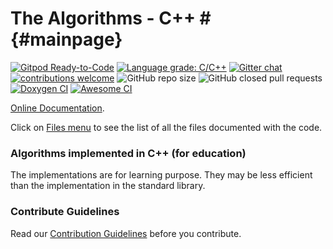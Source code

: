 # The Algorithms - C++ # {#mainpage}
[![Gitpod Ready-to-Code](https://img.shields.io/badge/Gitpod-Ready--to--Code-blue?logo=gitpod)](https://gitpod.io/#https://github.com/TheAlgorithms/C-Plus-Plus) [![Language grade: C/C++](https://img.shields.io/lgtm/grade/cpp/g/TheAlgorithms/C-Plus-Plus.svg?logo=lgtm&logoWidth=18)](https://lgtm.com/projects/g/TheAlgorithms/C-Plus-Plus/context:cpp) 
[![Gitter chat](https://img.shields.io/badge/Chat-Gitter-ff69b4.svg?label=Chat&logo=gitter&style=flat-square)](https://gitter.im/TheAlgorithms)
<a href="https://github.com/TheAlgorithms/C-Plus-Plus/blob/master/CONTRIBUTING.md">![contributions welcome](https://img.shields.io/static/v1.svg?label=Contributions&message=Welcome&color=0059b3&style=flat-square)</a>
![GitHub repo size](https://img.shields.io/github/repo-size/TheAlgorithms/C-Plus-Plus?color=red&style=flat-square)
![GitHub closed pull requests](https://img.shields.io/github/issues-pr-closed/TheAlgorithms/C-Plus-Plus?color=green&style=flat-square)
<a href="https://TheAlgorithms.github.io/C-Plus-Plus">![Doxygen CI](https://github.com/TheAlgorithms/C-Plus-Plus/workflows/Doxygen%20CI/badge.svg)</a>
<a href="https://github.com/TheAlgorithms/C-Plus-Plus/actions?query=workflow%3A%22Awesome+CI+Workflow%22">![Awesome CI](https://github.com/TheAlgorithms/C-Plus-Plus/workflows/Awesome%20CI%20Workflow/badge.svg)</a>

[Online Documentation](https://TheAlgorithms.github.io/C-Plus-Plus).

Click on [Files menu](https://TheAlgorithms.github.io/C-Plus-Plus/files.html) to see the list of all the files documented with the code.

### Algorithms implemented in C++ (for education)
The implementations are for learning purpose. They may be less efficient than the implementation in the standard library.

### Contribute Guidelines
Read our [Contribution Guidelines](https://github.com/TheAlgorithms/C-Plus-Plus/blob/master/CONTRIBUTING.md) before you contribute.
